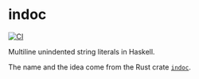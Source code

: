 # indoc

[![CI](https://github.com/ruifengx/indoc/actions/workflows/ci.yaml/badge.svg)](https://github.com/ruifengx/indoc/actions/workflows/ci.yaml)

Multiline unindented string literals in Haskell.

The name and the idea come from the Rust crate [`indoc`](https://crates.io/crates/indoc).
